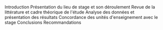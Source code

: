 Introduction
Présentation du lieu de stage et son déroulement
Revue de la littérature et cadre théorique de l'étude
Analyse des données et présentation des résultats
Concordance des unités d'enseignement avec le stage
Conclusions
Recommandations
